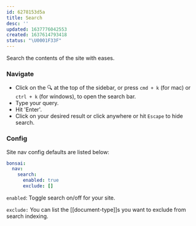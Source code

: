```yaml
---
id: 6278153d5a
title: Search
desc: ''
updated: 1637776042553
created: 1637614793418
status: "\U0001F33F"
---
```


Search the contents of the site with eases.

### Navigate

- Click on the 🔍 at the top of the sidebar, or press `cmd + k` (for mac) or `ctrl + k` (for windows), to open the search bar. 
- Type your query. 
- Hit 'Enter'. 
- Click on your desired result or click anywhere or hit `Escape` to hide search.

### Config

Site nav config defaults are listed below:

```yaml
bonsai:
  nav:
    search: 
      enabled: true
      exclude: []
```

`enabled`: Toggle search on/off for your site.

`exclude:` You can list the [[document-type]]s you want to exclude from search indexing.
